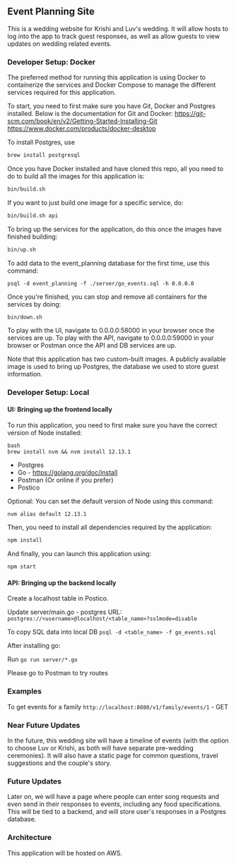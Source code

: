 ## Event Planning Site
This is a wedding website for Krishi and Luv's wedding. It will allow hosts to log into the app to track guest responses, as well as allow guests to view updates on wedding related events.

### Developer Setup: Docker
The preferred method for running this application is using Docker to containerize the services and Docker Compose to manage the different services required for this application.

To start, you need to first make sure you have Git, Docker and Postgres installed. Below is the documentation for Git and Docker:
https://git-scm.com/book/en/v2/Getting-Started-Installing-Git
https://www.docker.com/products/docker-desktop

To install Postgres, use
```bash
brew install postgresql
```

Once you have Docker installed and have cloned this repo, all you need to do to build all the images for this application is:
```bash
bin/build.sh
```

If you want to just build one image for a specific service, do:
```bash
bin/build.sh api
```

To bring up the services for the application, do this once the images have finished building:
```bash
bin/up.sh
```

To add data to the event_planning database for the first time, use this command:
```bashc
psql -d event_planning -f ./server/go_events.sql -h 0.0.0.0
```

Once you're finished, you can stop and remove all containers for the services by doing:
```bash
bin/down.sh
```

To play with the UI, navigate to 0.0.0.0:58000 in your browser once the services are up.
To play with the API, navigate to 0.0.0.0:59000 in your browser or Postman once the API and DB services are up.

Note that this application has two custom-built images. A publicly available image is used to bring up Postgres, the database we used to store guest information.


### Developer Setup: Local

#### UI: Bringing up the frontend locally
To run this application, you need to first make sure you have the correct version of Node installed:

```
bash
brew install nvm && nvm install 12.13.1
```
- Postgres
- Go - https://golang.org/doc/install
- Postman (Or online if you prefer)
- Postico 

Optional: You can set the default version of Node using this command:
```bash
nvm alias default 12.13.1
```

Then, you need to install all dependencies required by the application:
```bash
npm install
```

And finally, you can launch this application using:
```bash
npm start
```

#### API: Bringing up the backend locally
Create a localhost table in Postico.

Update server/main.go - postgres URL:
`postgres://<username>@localhost/<table_name>?sslmode=disable`

To copy SQL data into local DB
`psql -d <table_name> -f go_events.sql`

After installing go:

Run `go run server/*.go`

Please go to Postman to try routes


### Examples
To get events for a family
`http://localhost:8080/v1/family/events/1` - GET


### Near Future Updates
In the future, this wedding site will have a timeline of events (with the option to choose Luv or Krishi, as both will have separate pre-wedding ceremonies).
It will also have a static page for common questions, travel suggestions and the couple's story.


### Future Updates
Later on, we will have a page where people can enter song requests and even send in their responses to events, including any food specifications. This will be tied to a backend, and will store user's responses in a Postgres database.

### Architecture
This application will be hosted on AWS.